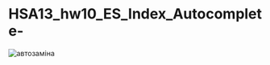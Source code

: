 # HSA13_hw10_ES_Index_Autocomplete-

![автозаміна](https://github.com/user-attachments/assets/91766b77-3af4-4852-85de-c896f6db4ab3)
